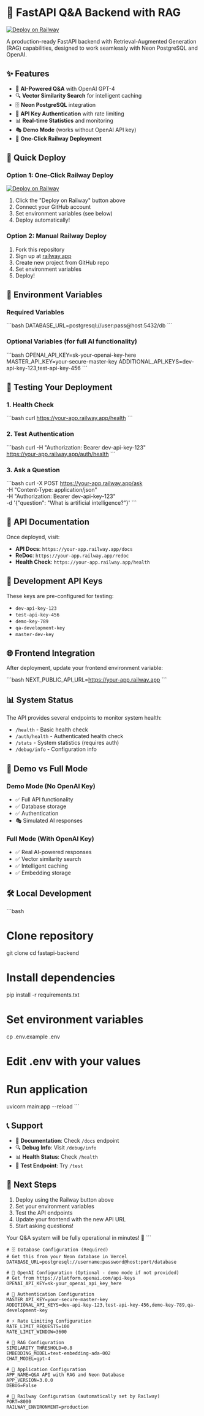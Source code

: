 # 🚀 FastAPI Q&A Backend with RAG

[![Deploy on Railway](https://railway.app/button.svg)](https://railway.app/template/your-template-id)

A production-ready FastAPI backend with Retrieval-Augmented Generation (RAG) capabilities, designed to work seamlessly with Neon PostgreSQL and OpenAI.

## ✨ Features

- 🤖 **AI-Powered Q&A** with OpenAI GPT-4
- 🔍 **Vector Similarity Search** for intelligent caching
- 🗄️ **Neon PostgreSQL** integration
- 🔐 **API Key Authentication** with rate limiting
- 📊 **Real-time Statistics** and monitoring
- 🎭 **Demo Mode** (works without OpenAI API key)
- 🚀 **One-Click Railway Deployment**

## 🎯 Quick Deploy

### Option 1: One-Click Railway Deploy

[![Deploy on Railway](https://railway.app/button.svg)](https://railway.app/template/your-template-id)

1. Click the "Deploy on Railway" button above
2. Connect your GitHub account
3. Set environment variables (see below)
4. Deploy automatically!

### Option 2: Manual Railway Deploy

1. Fork this repository
2. Sign up at [railway.app](https://railway.app)
3. Create new project from GitHub repo
4. Set environment variables
5. Deploy!

## 🔧 Environment Variables

### Required Variables

\`\`\`bash
DATABASE_URL=postgresql://user:pass@host:5432/db
\`\`\`

### Optional Variables (for full AI functionality)

\`\`\`bash
OPENAI_API_KEY=sk-your-openai-key-here
MASTER_API_KEY=your-secure-master-key
ADDITIONAL_API_KEYS=dev-api-key-123,test-api-key-456
\`\`\`

## 🧪 Testing Your Deployment

### 1. Health Check
\`\`\`bash
curl https://your-app.railway.app/health
\`\`\`

### 2. Test Authentication
\`\`\`bash
curl -H "Authorization: Bearer dev-api-key-123" \
     https://your-app.railway.app/auth/health
\`\`\`

### 3. Ask a Question
\`\`\`bash
curl -X POST https://your-app.railway.app/ask \
     -H "Content-Type: application/json" \
     -H "Authorization: Bearer dev-api-key-123" \
     -d '{"question": "What is artificial intelligence?"}'
\`\`\`

## 📖 API Documentation

Once deployed, visit:
- **API Docs**: `https://your-app.railway.app/docs`
- **ReDoc**: `https://your-app.railway.app/redoc`
- **Health Check**: `https://your-app.railway.app/health`

## 🔑 Development API Keys

These keys are pre-configured for testing:

- `dev-api-key-123`
- `test-api-key-456`
- `demo-key-789`
- `qa-development-key`
- `master-dev-key`

## 🌐 Frontend Integration

After deployment, update your frontend environment variable:

\`\`\`bash
NEXT_PUBLIC_API_URL=https://your-app.railway.app
\`\`\`

## 📊 System Status

The API provides several endpoints to monitor system health:

- `/health` - Basic health check
- `/auth/health` - Authenticated health check
- `/stats` - System statistics (requires auth)
- `/debug/info` - Configuration info

## 🔄 Demo vs Full Mode

### Demo Mode (No OpenAI Key)
- ✅ Full API functionality
- ✅ Database storage
- ✅ Authentication
- 🎭 Simulated AI responses

### Full Mode (With OpenAI Key)
- ✅ Real AI-powered responses
- ✅ Vector similarity search
- ✅ Intelligent caching
- ✅ Embedding storage

## 🛠️ Local Development

\`\`\`bash
# Clone repository
git clone <your-repo>
cd fastapi-backend

# Install dependencies
pip install -r requirements.txt

# Set environment variables
cp .env.example .env
# Edit .env with your values

# Run application
uvicorn main:app --reload
\`\`\`

## 📞 Support

- 📖 **Documentation**: Check `/docs` endpoint
- 🔍 **Debug Info**: Visit `/debug/info`
- 📊 **Health Status**: Check `/health`
- 🎯 **Test Endpoint**: Try `/test`

## 🚀 Next Steps

1. Deploy using the Railway button above
2. Set your environment variables
3. Test the API endpoints
4. Update your frontend with the new API URL
5. Start asking questions!

Your Q&A system will be fully operational in minutes! 🎉
\`\`\`

```plaintext file=".env.example"
# 🗄️ Database Configuration (Required)
# Get this from your Neon database in Vercel
DATABASE_URL=postgresql://username:password@host:port/database

# 🤖 OpenAI Configuration (Optional - demo mode if not provided)
# Get from https://platform.openai.com/api-keys
OPENAI_API_KEY=sk-your_openai_api_key_here

# 🔐 Authentication Configuration
MASTER_API_KEY=your-secure-master-key
ADDITIONAL_API_KEYS=dev-api-key-123,test-api-key-456,demo-key-789,qa-development-key

# ⚡ Rate Limiting Configuration
RATE_LIMIT_REQUESTS=100
RATE_LIMIT_WINDOW=3600

# 🧠 RAG Configuration
SIMILARITY_THRESHOLD=0.8
EMBEDDING_MODEL=text-embedding-ada-002
CHAT_MODEL=gpt-4

# 📱 Application Configuration
APP_NAME=Q&A API with RAG and Neon Database
APP_VERSION=3.0.0
DEBUG=False

# 🚀 Railway Configuration (automatically set by Railway)
PORT=8000
RAILWAY_ENVIRONMENT=production
